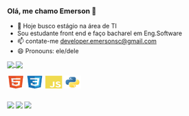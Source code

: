 ### Olá, me chamo Emerson 👋


- 🔭 Hoje busco estágio na área de TI
- Sou estudante front end e faço bacharel em Eng.Software
- 📫 contate-me developer.emersonsc@gmail.com
- 😄 Pronouns: ele/dele
<a href="https://github.com/EmersonSc-Ti/github-readme-stats">
  <img height=200 align="center" src="https://github-readme-stats.vercel.app/api?username=EmersonSc-Ti&show_icons=true&theme=dracula"/>
  <a href="https://github.com/EmersonSc-Ti/convoychat">
  <img height=200 align="center" src="https://github-readme-stats.vercel.app/api/top-langs?username=EmersonSc-Ti&show_icons=true&theme=dracula&layout=compact&langs_count=8&card_width=320" />
</a>

<div style="display: inline_block"><br>
  <img align="center" alt="Emerson-HTML" height="30" width="40" src="https://raw.githubusercontent.com/devicons/devicon/master/icons/html5/html5-original.svg">
  <img align="center" alt="Emerson-CSS" height="30" width="40" src="https://raw.githubusercontent.com/devicons/devicon/master/icons/css3/css3-original.svg">
  <img align="center" alt="Emerson-Js" height="30" width="40" src="https://raw.githubusercontent.com/devicons/devicon/master/icons/javascript/javascript-plain.svg">
  <img align="center" alt="Emerson-Python" height="30" width="40" src="https://raw.githubusercontent.com/devicons/devicon/master/icons/python/python-original.svg">
</div>
  
  ##

  <div> 
     <a href="https://www.linkedin.com/in/emerson-silva-4b8856239/a" target="_blank"><img src="https://img.shields.io/badge/-LinkedIn-%230077B5?style=for-the-badge&logo=linkedin&logoColor=white" target="_blank"></a>
  <a href="https://www.instagram.com/emersonsc__/" target="_blank"><img src="https://img.shields.io/badge/-Instagram-%23E4405F?style=for-the-badge&logo=instagram&logoColor=white" target="_blank"></a> 
  <a href = "mailto:developer.emersonsc@gmail.com"><img src="https://img.shields.io/badge/-Gmail-%23333?style=for-the-badge&logo=gmail&logoColor=white" target="_blank"></a> 
  
</div>

